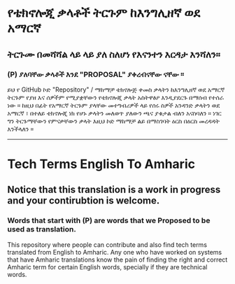 
# የቴክኖሎጂ ቃላቶች ትርጉም ከእንግሊዘኛ ወደ አማርኛ
## ትርጉሙ በመሻሻል ላይ ላይ ያለ ስለሆነ የእናንተን እርዳታ እንሻለን።

### (P) ያለባቸው ቃላቶች እንደ "PROPOSAL" ያቀረብናቸው ናቸው ።

ይህ የ GitHub ኮድ "Repository" / ማከማቻ ቴክኖሎጅ ቀመስ ቃላትን ከእንግሊዘኛ ወደ አማርኛ ትርጉም የያዘ እና ሰዎችም የሚያቋቸውን የቴክኖሎጂ ቃላት አስትዋፅዖ እንዲያደርጉ በማሰብ የተሰራ ነው ። ከዚህ በፊት የአማርኛ ትርጉም ያላቸው መተግብሪዎች ላይ የሰሩ ስዎች አንዳንድ ቃላትን ወደ አማርኛ ፣ በተለይ ቴክኖሎጂ ነክ የሆኑ ቃላትን መለወጥ ያለውን ጫና ያቁታል ብለን አናስባለን ። ነገር ግን ትርጉማቸውን የምናቃቸውን ቃላት እዚህ ኮድ ማከማቻ ልይ በማስገባት ዕርስ በዕርስ መረዳዳት እንችላለን ።

---

# Tech Terms English To Amharic
## Notice that this translation is a work in progress and your contirubtion is welcome.
### Words that start with (P) are words that we Proposed to be used as translation.

This repository where people can contribute and also find tech terms translated from English to Amharic. Any one who have worked on systems that have Amharic translations know the pain of finding the right and correct Amharic term for certain English words, specially if they are technical words.

